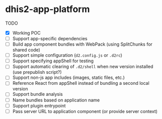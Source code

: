 # dhis2-app-platform

TODO

- [x] Working POC
- [ ] Support app-specific dependencies
- [ ] Build app component bundles with WebPack (using SplitChunks for shared code)
- [ ] Support simple configuration (`d2.config.js` or `.d2rc`)
- [ ] Support specifying appShell for testing
- [ ] Support automatic clearing of `.d2/shell` when new version installed (use prepublish script?)
- [ ] Support non-js app includes (images, static files, etc.)
- [ ] Reference React from appShell instead of bundling a second local version
- [ ] Support bundle analysis
- [ ] Name bundles based on application name
- [ ] Support plugin entrypoint
- [ ] Pass server URL to application component (or provide server context)
